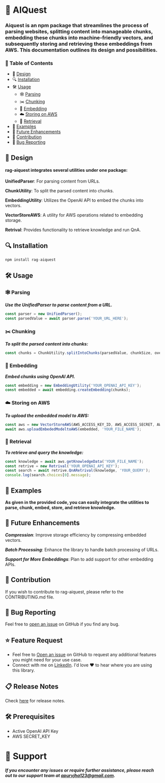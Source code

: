 
# 📖 AIQuest

### Aiquest is an npm package that streamlines the process of parsing websites, splitting content into manageable chunks, embedding these chunks into machine-friendly vectors, and subsequently storing and retrieving these embeddings from AWS. This documentation outlines its design and possibilities. 

### 🚀 Table of Contents
- 🔧 [Design](#-Design)
- 🔍 [Installation](#-Installation)
- 🛠️ [Usage](#%EF%B8%8F-Usage)
    - 🕸️ [Parsing](#%EF%B8%8F-Parsing)
    - ✂️ [Chunking](#%EF%B8%8F-Chunking)
    - 🧬 [Embedding](#-Embedding)
    - ☁️ [Storing on AWS](#%EF%B8%8F-Storing-on-AWS)
    - 🔎 [Retrieval](#-Retrieval)
- 📝 [Examples](#-Examples)
- 🌟 [Future Enhancements](#-Future-Enhancements)
- 🤝 [Contribution](#-Contribution)
- 🐛 [Bug Reporting](#-Bug-Reporting)

## 🔧 Design
#### rag-aiquest integrates several utilities under one package:

**UnifiedParser**: For parsing content from URLs.

**ChunkUtility**: To split the parsed content into chunks.

**EmbeddingUtility**: Utilizes the OpenAI API to embed the chunks into vectors.

**VectorStoreAWS**: A utility for AWS operations related to embedding storage.

**Retrival**: Provides functionality to retrieve knowledge and run QnA.
   

## 🔍 Installation

```javascript
npm install rag-aiquest
```

## 🛠️ Usage

### 🕸️ Parsing

***Use the UnifiedParser to parse content from a URL.***

```javascript
const parser = new UnifiedParser();
const parsedValue = await parser.parse('YOUR_URL_HERE');
```

### ✂️ Chunking

***To split the parsed content into chunks:***

```javascript
const chunks = ChunkUtility.splitIntoChunks(parsedValue, chunkSize, overlapSize);
```

### 🧬 Embedding

***Embed chunks using OpenAI API.***

```javascript
const embedding = new EmbeddingUtility('YOUR_OPENAI_API_KEY');
const embedded = await embedding.createEmbedding(chunks);
```

### ☁️ Storing on AWS

***To upload the embedded model to AWS:***

```javascript
const aws = new VectorStoreAWS(AWS_ACCESS_KEY_ID, AWS_ACCESS_SECRET, AWS_BUCKET_NAME);
await aws.uploadEmbededModeltoAWS(embedded, 'YOUR_FILE_NAME');
```

### 🔎 Retrieval
***To retrieve and query the knowledge:***

```javascript
const knowledge = await aws.getKnowledgeData('YOUR_FILE_NAME');
const retrive = new Retrival('YOUR_OPENAI_API_KEY');
const search = await retrive.QnARetrival(knowledge, 'YOUR_QUERY');
console.log(search.choices[0].message);
```

## 📝 Examples
**As given in the provided code, you can easily integrate the utilities to parse, chunk, embed, store, and retrieve knowledge.**

## 🌟 Future Enhancements
***Compression***: Improve storage efficiency by compressing embedded vectors.

***Batch Processing***: Enhance the library to handle batch processing of URLs.

***Support for More Embeddings***: Plan to add support for other embedding APIs.

## 🤝 Contribution
If you wish to contribute to rag-aiquest, please refer to the CONTRIBUTING.md file.

## 🐛 Bug Reporting

Feel free to [open an issue](https://github.com/apurvjha123/aiquest) on GitHub if you find any bug.

<a id="feature-request"></a>

## ⭐ Feature Request

- Feel free to [Open an issue](https://github.com/apurvjha123/aiquest) on GitHub to request any additional features you might need for your use case.
- Connect with me on [LinkedIn](https://www.linkedin.com/in/apurv-jha-7367b1236/). I'd love ❤️️ to hear where you are using this library.

<a id="release-notes"></a>

## 📋 Release Notes

Check [here](https://github.com/apurvjha123/aiquest/releases) for release notes.

## 🛠 Prerequisites
* Active OpenAI API Key
* AWS SECRET_KEY 

# 💌 Support
##### If you encounter any issues or require further assistance, please reach out to our support team at apurvjha123@gmail.com.
